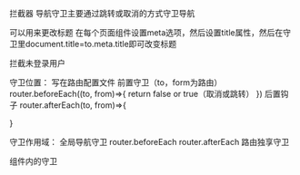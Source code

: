 拦截器
导航守卫主要通过跳转或取消的方式守卫导航

可以用来更改标题
在每个页面组件设置meta选项，然后设置title属性，然后在守卫里document.title=to.meta.title即可改变标题

拦截未登录用户

守卫位置：
写在路由配置文件
前置守卫（to，form为路由）
router.beforeEach((to, from)=>{
return false or true（取消或跳转）
})
后置钩子
router.afterEach(to, from)=>{

}


守卫作用域：
全局导航守卫
router.beforeEach
router.afterEach
路由独享守卫

组件内的守卫